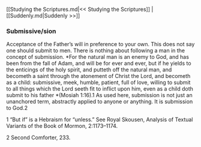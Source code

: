 [[Studying the Scriptures.md|<< Studying the Scriptures]]  |  [[Suddenly.md|Suddenly >>]]

### Submissive/sion
Acceptance of the Father’s will in preference to your own. This does not say one should submit to men. There is nothing about following a man in the concept of submission. *For the natural man is an enemy to God, and has been from the fall of Adam, and will be for ever and ever, but if he yields to the enticings of the holy spirit, and putteth off the natural man, and becometh a saint through the atonement of Christ the Lord, and becometh as a child: submissive, meek, humble, patient, full of love, willing to submit to all things which the Lord seeth fit to inflict upon him, even as a child doth submit to his father *(Mosiah 1:16).1 As used here, submission is not just an unanchored term, abstractly applied to anyone or anything. It is submission to God.2



1 “But if” is a Hebraism for “unless.” See Royal Skousen, Analysis of Textual Variants of the Book of Mormon, 2:1173–1174.


2 Second Comforter, 233.